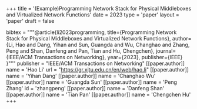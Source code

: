 +++
title = '(Example)Programming Network Stack for Physical Middleboxes and Virtualized Network Functions'
date = 2023
type = 'paper'
layout = 'paper'
draft = false

bibtex = """@article{li2023programming,
  title={Programming Network Stack for Physical Middleboxes and Virtualized Network Functions},
  author={Li, Hao and Dang, Yihan and Sun, Guangda and Wu, Changhao and Zhang, Peng and Shan, Danfeng and Pan, Tian and Hu, Chengchen},
  journal={IEEE/ACM Transactions on Networking},
  year={2023},
  publisher={IEEE}
}"""
publisher = "IEEE/ACM Transactions on Networking"
[[paper.author]]
    name = 'Hao Li'
    url = "https://gr.xjtu.edu.cn/en/web/hao.li"
[[paper.author]]
    name = 'Yihan Dang'
[[paper.author]]
    name = 'Changhao Wu'
[[paper.author]]
    name = 'Guangda Sun'
[[paper.author]]
    name = 'Peng Zhang'
    id = 'zhangpeng'
[[paper.author]]
    name = 'Danfeng Shan'
[[paper.author]]
    name = 'Tian Pan'
[[paper.author]]
    name = 'Chengchen Hu'
+++
